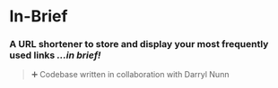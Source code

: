 # In-Brief
### A URL shortener to store and display your most frequently used links *...in brief!* 

>:heavy_plus_sign: Codebase written in collaboration with Darryl Nunn
